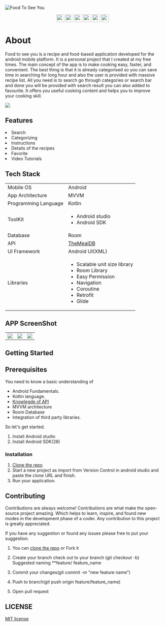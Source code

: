 ![Food To See You](https://user-images.githubusercontent.com/86681482/190998080-2789f9c9-ab8d-41b1-a271-5f5c962b6ea1.gif)

<p align = "center">
      <img src = "https://badgen.net/badge/Open%20Source%20%3F/Yes%21/blue?icon=github" height = 25/>
      <a href= "https://github.com/kodeflap/Food_to_see_you/tags ">
      <img src = "https://img.shields.io/github/release/kodeFlap/Food_to_see_you.svg" height = 25/></a>
      <a href= "https://github.com/kodeflap/Food_to_see_you/blob/master/LICENSE ">
      <img src = "https://img.shields.io/github/license/kodeFlap/Food_to_see_you.svg" height = 25/></a>
      <img src = "https://img.shields.io/github/contributors/kodeFlap/Food_to_see_you.svg" height = 25/>
      <img src = "https://img.shields.io/badge/PRs-welcome-brightgreen.svg?style=flat-square" height = 25/>
      <a href= "https://gitHub.com/kodeflap/Food_to_see_you/issues/ ">
      <img src = "https://img.shields.io/github/issues/kodeFlap/Food_to_see_you.svg" height = 25/></a>
</p>


# About

Food to see you is a recipe and food-based application developed for the android mobile platform. It is a personal project that I created at my free times. The main concept of the app is to make cooking easy, faster, and convenient. The best thing is that it is already categorised so you can save time in searching for long hour and also the user is provided with massive recipe list. All you need is to search go through categories or search bar and done you will be provided with search result you can also added to favourite. It offers you useful cooking content and helps you to improve your cooking skill.

![](https://static.wixstatic.com/media/518b8e_e038f7dd2073458bb405cf8f6b7242dd~mv2.png/v1/crop/x_0,y_56,w_1080,h_969/fill/w_828,h_743,al_c,q_90,usm_0.66_1.00_0.01,enc_auto/20220713_122243_0000.png)

## Features

<li>Search 
<li>Categorizing
<li>Instructions
<li>Details of the recipes
<li>Favorite
<li>Video Tutorials

## Tech Stack

<table>
  <tr>
     <td>Mobile OS</td>
     <td>Android</td>
  </tr>
  <tr>
     <td>App Architecture</td>
      <td>MVVM</td>
  </tr>
  <tr>
     <td>Programming Language</td>
     <td>Kotlin</td>
  </tr>
  <tr>
     <td>ToolKit</td>
      <td><ul><li>Android studio</li>
     <li>Android SDK</li></ul></td>
  </tr>
  <tr>
     <td>Database</td>
     <td>Room</td>
  </tr>
  <tr>
     <td>API</td>
    <td> <a href= "https://www.themealdb.com/">TheMealDB</a></td>
   </tr>
   <tr>
    <td>UI Framework</td>
    <td>Android UI(XML)</td>
   </tr>
   <tr>
    <td>Libraries </td>
    <td>
      <ul>
          <li>Scalable unit size library</li>
          <li>Room Library</li>
          <li>Easy Permission</li>
          <li>Navigation</li>
          <li>Coroutine</li>
          <li>Retrofit</li>
          <li>Glide</li>
      </ul>
    </td>
  </tr>
</table>

## APP ScreenShot

<table>
  <tr>
    <td valign="top"><img src="https://static.wixstatic.com/media/518b8e_930dbadf8eb9422289db134ea1671e57~mv2.png/v1/fill/w_238,h_450,al_c,q_85,usm_0.66_1.00_0.01,enc_auto/cache41de4b27-4cb8-452e-a8ea-51fe734e3371.png"></td>
    <td valign="top"><img src="https://static.wixstatic.com/media/518b8e_3eb4c0042d654664bc535fb78bb2d723~mv2.png/v1/fill/w_238,h_450,al_c,q_85,usm_0.66_1.00_0.01,enc_auto/cachecd1439f3-cb19-4477-9241-5e30f9887a36.png"></td>
    <td valign="top"><img src="https://static.wixstatic.com/media/518b8e_fc457e8abf314bab990c3951c8e4fb73~mv2.png/v1/fill/w_238,h_450,al_c,q_85,usm_0.66_1.00_0.01,enc_auto/cachedeeca995-f597-44fc-961c-dab30acc9b7a.png"></td>
  </tr>
 </table>


## Getting Started

## Prerequisites
 
You need to know a basic understanding of 

- Android Fundamentals.
- Kotlin language.
- [Knowlegde of API](https://medium.com/@KodeFlap/introduction-to-apis-c7e8a558135)
- MVVM architecture
- Room Database
- Integration of third party libraries.

So let's get started.

1. Install Android studio
2. Install Android SDK(28)

### Installation

1. [Clone the repo](https://github.com/poojaOfficial321/Food_to_see_you.git)
2. Start a new project as import from Version Control in android studio and paste the clone URL and finish.
3.  Run your application.


## Contributing

Contributions are always welcome!
Contributions are what make the open-source project amazing. Which helps to learn, inspire, and found new modes in the development phase of a coder. Any contribution to this project is greatly appreciated.

If you have any suggestion or found any issues please free to put your suggestion.

1. You can [clone the repo](https://github.com/poojaOfficial321/RemoteChains/) or Fork it

2. Create your branch check out to your branch (git checkout -b)
Suggested naming **feature/ feature_name

3. Commit your changes(git commit -m "new feature name")

4. Push to branch(git push origin feature/feature_name)

5. Open pull request

## LICENSE

[MIT license](LICENSE)
